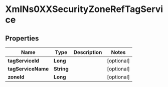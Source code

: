 
# XmlNs0XXSecurityZoneRefTagService

## Properties
Name | Type | Description | Notes
------------ | ------------- | ------------- | -------------
**tagServiceId** | **Long** |  |  [optional]
**tagServiceName** | **String** |  |  [optional]
**zoneId** | **Long** |  |  [optional]



